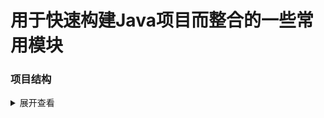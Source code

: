 # 用于快速构建Java项目而整合的一些常用模块

### 项目结构
<details>
<summary>展开查看</summary>
<pre><code>.
├─yousj-all
├─yousj-bom
├─yousj-commons  常用工具
│  └─src
│      └─main
│          ├─java
│          │  └─top
│          │      └─yousj
│          │          └─commons
│          │              ├─annotation
│          │              ├─config
│          │              │  ├─jackson
│          │              │  └─timecost
│          │              ├─constant
│          │              ├─date
│          │              ├─entity
│          │              ├─enums
│          │              ├─exception
│          │              ├─properties
│          │              └─utils
│          └─resources
│              └─META-INF
├─yousj-crypto  加解密
│  └─src
│      └─main
│          ├─java
│          │  └─top
│          │      └─yousj
│          │          └─crypto
│          │              ├─advice
│          │              ├─annotation
│          │              ├─constant
│          │              ├─handler
│          │              ├─properties
│          │              └─utils
│          └─resources
│              └─META-INF
├─yousj-datasource  数据源
│  └─src
│      └─main
│          ├─java
│          │  └─top
│          │      └─yousj
│          │          └─datasource
│          │              ├─config
│          │              ├─convert
│          │              ├─entity
│          │              ├─handler
│          │              ├─injector
│          │              │  ├─enums
│          │              │  └─methods
│          │              ├─interceptor
│          │              ├─mapper
│          │              ├─service
│          │              └─utils
│          └─resources
│              └─META-INF
├─yousj-excel  easyexcel
│  └─src
│      ├─main
│      │  └─java
│      │      └─top
│      │          └─yousj
│      │              └─excel
│      │                  ├─handler
│      │                  ├─model
│      │                  └─utils
│      └─test
│          └─java
│              └─top
│                  └─yousj
│                      └─excel
│                          └─model
├─yousj-exception  异常处理
│  └─src
│      └─main
│          └─java
│              └─top
│                  └─yousj
│                      └─exception
├─yousj-log  日志
│  └─src
│      └─main
│          ├─java
│          │  └─top
│          │      └─yousj
│          │          └─log
│          │              ├─aop
│          │              ├─constant
│          │              ├─logback
│          │              └─properties
│          └─resources
│              └─META-INF
├─yousj-redis
│  └─src
│      └─main
│          ├─java
│          │  └─top
│          │      └─yousj
│          │          └─redis
│          │              ├─annotation
│          │              ├─cache
│          │              ├─constant
│          │              ├─multi
│          │              ├─properties
│          │              └─utils
│          └─resources
│              └─META-INF
├─yousj-reload 热部署
│  ├─yousj-reload-class  热部署class[参考koTime](https://github.com/huoyo/ko-time.git)
│  │  └─src
│  │      └─main
│  │          ├─java
│  │          │  └─top
│  │          │      └─yousj
│  │          │          └─reload
│  │          │              ├─controller
│  │          │              └─service
│  │          └─resources
│  │              └─retrans
│  │                  └─META-INF
│  │                      └─maven
│  │                          └─cn.langpy
│  │                              └─ko-time-retrans
│  └─yousj-reload-mapper  热部署mapper(待验证)
│      └─src
│          └─main
│              └─java
│                  └─top
│                      └─yousj
│                          └─reload
│                              ├─controller
│                              └─service
├─yousj-security  鉴权
│  └─src
│      └─main
│          ├─java
│          │  └─top
│          │      └─yousj
│          │          └─security
│          │              ├─annotation
│          │              ├─config
│          │              ├─constant
│          │              ├─exception
│          │              ├─filter
│          │              ├─handler
│          │              ├─holder
│          │              ├─matcher
│          │              ├─properties
│          │              └─utils
│          └─resources
│              └─META-INF
├─yousj-swagger  swagger文档
│  └─src
│      └─main
│          ├─java
│          │  └─top
│          │      └─yousj
│          │          └─swagger
│          │              ├─config
│          │              ├─constant
│          │              ├─entity
│          │              └─spring
│          └─resources
│              └─META-INF
├─yousj-uaa  统一鉴权
│  ├─doc
│  └─src
│      ├─main
│      │  ├─java
│      │  │  └─top
│      │  │      └─yousj
│      │  │          └─uaa
│      │  │              ├─controller
│      │  │              ├─entity
│      │  │              │  ├─po
│      │  │              │  └─vo
│      │  │              │      └─request
│      │  │              ├─enums
│      │  │              ├─handler
│      │  │              ├─mapper
│      │  │              └─service
│      │  │                  └─impl
│      │  └─resources
│      │      └─mapper
│      └─test
│          └─java
│              └─top
│                  └─yousj
│                      └─uaa
└─yousj-web
    └─src
        └─main
            ├─java
            │  └─top
            │      └─yousj
            │          └─web
            │              ├─annotation
            │              ├─config
            │              ├─constant
            │              ├─controller
            │              ├─properties
            │              └─rest
            └─resources
                └─META-INF
</code></pre>
</details>
